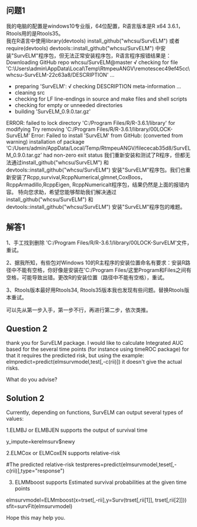 ## 问题1

我的电脑的配置是windows10专业版，64位配置，R语言版本是R x64 3.6.1，Rtools用的是Rtools35。     
      我在R语言中使用library(devtools)    install_github("whcsu/SurvELM") 或者require(devtools)  devtools::install_github("whcsu/SurvELM") 中安装"SurvELM"程序包，但无法正常安装程序包，R语言程序报错结果是：Downloading GitHub repo whcsu/SurvELM@master
√  checking for file 'C:\Users\admin\AppData\Local\Temp\RtmpeuANGV\remotescec49ef45cc\whcsu-SurvELM-22c63a8/DESCRIPTION' ...
-  preparing 'SurvELM':
√  checking DESCRIPTION meta-information ... 
-  cleaning src
-  checking for LF line-endings in source and make files and shell scripts
-  checking for empty or unneeded directories
-  building 'SurvELM_0.9.0.tar.gz'
   
ERROR: failed to lock directory 'C:/Program Files/R/R-3.6.1/library' for modifying
Try removing 'C:/Program Files/R/R-3.6.1/library/00LOCK-SurvELM'
Error: Failed to install 'SurvELM' from GitHub:
  (converted from warning) installation of package ‘C:/Users/admin/AppData/Local/Temp/RtmpeuANGV/filececab35d8/SurvELM_0.9.0.tar.gz’ had non-zero exit status
    我们重新安装和测试了R程序，但都无法通过install_github("whcsu/SurvELM")  和 devtools::install_github("whcsu/SurvELM") 安装"SurvELM"程序包。我们也重新安装了Rcpp,survival,RcppNumerical,glmnet,CoxBoos，RcppArmadillo,RcppEigen, RcppNumericalt程序包，结果仍然是上面的报错内容。
    特向您求助，希望您能够帮助我们解决通过install_github("whcsu/SurvELM")  和 devtools::install_github("whcsu/SurvELM") 安装"SurvELM"程序包的难题。
    
## 解答1
    
1、手工找到删除  'C:/Program Files/R/R-3.6.1/library/00LOCK-SurvELM'文件，重试。

2、据我所知，有些包对Windows 10的R主程序的安装位置命名有要求：安装R路径中不能有空格，你好像是安装在'C:/Program Files/这里Program和Files之间有空格，可能导致出错。更改R的安装位置（路径中不能有空格），重试。

3、Rtools版本最好用Rtools34, Rtools35版本我也发现有些问题。替换Rtools版本重试。

可以先从第一步入手，第一步不行，再进行第二步，依次类推。

## Question 2
thank you for SurvELM package.
I would like to calculate Integrated AUC based for the several time points (for instance using timeROC package)
for that it requires the predicted risk, but using the example:
elmpredict=predict(elmsurvmodel,test[,-c(rii)])
it doesn't give the actual risks.

What do you advise?

## Solution 2
Currently, depending on functions, SurvELM can output several types of values:

1.ELMBJ or ELMBJEN supports the output of survival time

y_impute=kerelmsurv$newy

2.ELMCox or ELMCoxEN supports relative-risk

#The predicted relative-risk
testpreres=predict(elmsurvmodel,teset[,-c(rii)],type="response")

3. ELMMboost supports Estimated survival probabilities at the given time points

elmsurvmodel=ELMmboost(x=trset[,-rii],y=Surv(trset[,rii[1]], trset[,rii[2]]))
sfit=survFit(elmsurvmodel)  

Hope this may help you.
